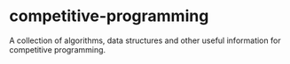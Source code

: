 # competitive-programming
A collection of algorithms, data structures and other useful information for competitive programming.

